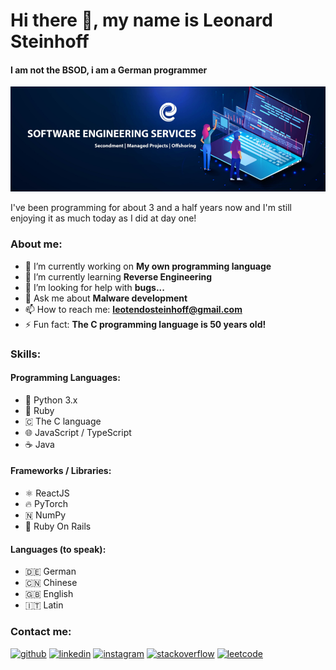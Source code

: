 # Hi there 👋, my name is Leonard Steinhoff
#### I am not the BSOD, i am a German programmer
![I am not the BSOD, i am a German programmer](banner.png)

I've been programming for about 3 and a half years now and I'm still enjoying it as much today as I did at day one!

### About me:
- 🔭 I’m currently working on <b>My own programming language</b> 
- 🌱 I’m currently learning <b>Reverse Engineering</b> 
- 🤔 I’m looking for help with <b>bugs...</b> 
- 💬 Ask me about <b>Malware development</b> 
- 📫 How to reach me: <b><leotendosteinhoff@gmail.com></b> 
- ⚡ Fun fact: <b>The C programming language is 50 years old!</b> 

### Skills:
#### Programming Languages:
- 🐍 Python 3.x
- 💎 Ruby
- 🇨 The C language
- 🌐 JavaScript / TypeScript
- ☕ Java

#### Frameworks / Libraries:
- ⚛️ ReactJS
- 🔥 PyTorch
- 🇳 NumPy
- 🐙 Ruby On Rails

#### Languages (to speak):
- 🇩🇪 German
- 🇨🇳 Chinese
- 🇬🇧 English
- 🇮🇹 Latin

  
### Contact me:
[<img src='https://cdn.jsdelivr.net/npm/simple-icons@3.0.1/icons/github.svg' alt='github' height='40'>](https://github.com/https://www.github.com/LeotendoDev)  [<img src='https://cdn.jsdelivr.net/npm/simple-icons@3.0.1/icons/linkedin.svg' alt='linkedin' height='40'>](https://www.linkedin.com/in/https://www.github.com/LeotendoDev/)  [<img src='https://cdn.jsdelivr.net/npm/simple-icons@3.0.1/icons/instagram.svg' alt='instagram' height='40'>](https://www.instagram.com/https://www.github.com/LeotendoDev/)  [<img src='https://cdn.jsdelivr.net/npm/simple-icons@3.0.1/icons/stackoverflow.svg' alt='stackoverflow' height='40'>](https://stackoverflow.com/users/https://www.github.com/LeotendoDev)  [<img src='https://cdn.jsdelivr.net/npm/simple-icons@3.0.1/icons/leetcode.svg' alt='leetcode' height='40'>](https://www.leetcode.com)  

